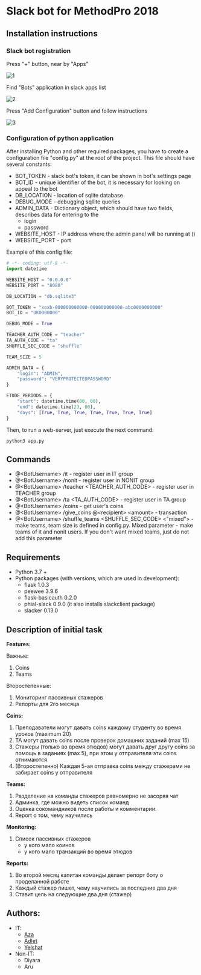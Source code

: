 # Slack bot for MethodPro 2018

## Installation instructions

### Slack bot registration

Press "+" button, near by "Apps"

![1](https://semior001.github.io/mtdpro_slackbot/add_app.png)

Find "Bots" application in slack apps list

![2](https://semior001.github.io/mtdpro_slackbot/find_bots_app.png)

Press "Add Configuration" button and follow instructions

![3](https://semior001.github.io/mtdpro_slackbot/new_bot.png)

### Configuration of python application

After installing Python and other required packages, you have to create a configuration
file "config.py" at the root of the project. This file should have several constants:

* BOT_TOKEN - slack bot's token, it can be shown in bot's settings page
* BOT_ID - unique identifier of the bot, it is necessary for looking on appeal to the bot
* DB_LOCATION - location of sqlite database
* DEBUG_MODE - debugging sqllite queries
* ADMIN_DATA - Dictionary object, which should have two fields, describes data for entering to the
  * login
  * password
* WEBSITE_HOST - IP address where the admin panel will be running at () 
* WEBSITE_PORT - port 

Example of this config file:
```python
# -*- coding: utf-8 -*-
import datetime

WEBSITE_HOST = "0.0.0.0"
WEBSITE_PORT = "8080"

DB_LOCATION = "db.sqlite3"

BOT_TOKEN = "xoxb-000000000000-000000000000-abc0000000000"
BOT_ID = "UK0000000"

DEBUG_MODE = True

TEACHER_AUTH_CODE = "teacher"
TA_AUTH_CODE = "ta"
SHUFFLE_SEC_CODE = "shuffle"

TEAM_SIZE = 5

ADMIN_DATA = {
    "login": "ADMIN",
    "password": "VERYPROTECTEDPASSWORD"
}

ETUDE_PERIODS = {
    "start": datetime.time(00, 00),
    "end": datetime.time(23, 00),
    "days": [True, True, True, True, True, True, True]
}
```

Then, to run a web-server, just execute the next command:

```
python3 app.py
```

## Commands
* @\<BotUsername\> /it - register user in IT group
* @\<BotUsername\> /nonit - register user in NONIT group
* @\<BotUsername\> /teacher \<TEACHER_AUTH_CODE\> - register user in TEACHER group
* @\<BotUsername\> /ta \<TA_AUTH_CODE\> - register user in TA group
* @\<BotUsername\> /coins - get user's coins
* @\<BotUsername\> /give_coins @\<recipient\> \<amount\> - transaction  
* @\<BotUsername\> /shuffle_teams \<SHUFFLE_SEC_CODE\> \<"mixed"\> - make teams, team size is defined in config.py. 
    Mixed parameter - make teams of it and nonit users. If you don't want mixed teams, just do not add this parameter

## Requirements

* Python 3.7 +
* Python packages (with versions, which are used in development):
  * flask 1.0.3
  * peewee 3.9.6
  * flask-basicauth 0.2.0
  * phial-slack 0.9.0 (it also installs slackclient package)
  * slacker 0.13.0

## Description of initial task

**Features:**

Важные:
1) Coins
2) Teams

Второстепенные:
1) Мониторинг пассивных стажеров
2) Репорты для 2го месяца

**Coins:**
1) Преподаватели могут давать coins каждому студенту во время уроков (maximum 20)
2) TA могут давать coins после проверок домашних заданий (max 15)
3) Стажеры (только во время этюдов) могут давать друг другу coins за помощь в заданиях (max 5), 
при этом у отправителя эти coins отнимаются
4) (Второстепенно) Каждая 5-ая отправка coins между стажерами не забирает coins у отправителя

**Teams:**
1) Разделение на команды стажеров равномерно не засоряя чат
2) Админка, где можно видеть список команд
3) Оценка сокомандников после работы и комментарии.
4) Report о том, чему научились

**Monitoring:**
1) Список пассивных стажеров
   * у кого мало коинов
   * у кого мало транзакций во время этюдов

**Reports:**
1) Во второй месяц капитан команды делает репорт боту о проделанной работе
2) Каждый стажер пишет, чему научились за последние два дня
3) Ставит цель на следующие два дня (стажер)  

## Authors:
* IT:
  * [Aza](https://github.com/Semior001/mtdbot/commits?author=MeBr0)
  * [Adlet](https://github.com/Semior001/mtdbot/commits?author=adiletabs)
  * [Yelshat](https://github.com/Semior001/mtdbot/commits?author=Semior001)
* Non-IT:
  * Diyara
  * Aru